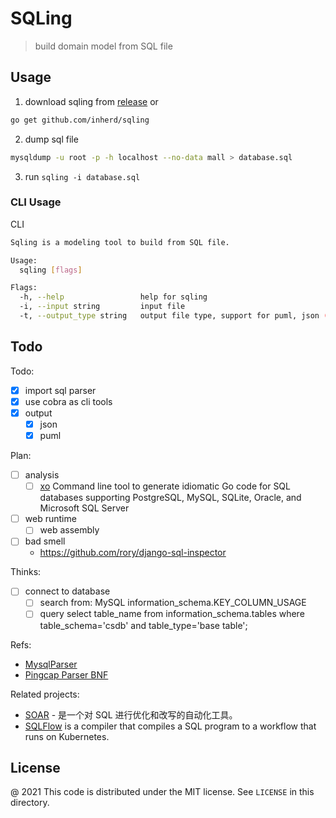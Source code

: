 # SQLing

> build domain model from SQL file

## Usage

1. download sqling from [release](https://github.com/inherd/sqling/releases) or

```bash
go get github.com/inherd/sqling
```

2. dump sql file

```bash
mysqldump -u root -p -h localhost --no-data mall > database.sql
```

3. run `sqling -i database.sql`


### CLI Usage

CLI

```bash
Sqling is a modeling tool to build from SQL file.

Usage:
  sqling [flags]

Flags:
  -h, --help                 help for sqling
  -i, --input string         input file
  -t, --output_type string   output file type, support for puml, json (default "puml")
```

## Todo

Todo:

 - [x] import sql parser
 - [x] use cobra as cli tools
 - [x] output
    - [x] json
    - [x] puml

Plan:

 - [ ] analysis
    - [ ] [xo](https://github.com/xo/xo) Command line tool to generate idiomatic Go code for SQL databases supporting PostgreSQL, MySQL, SQLite, Oracle, and Microsoft SQL Server
 - [ ] web runtime
    - [ ] web assembly
 - [ ] bad smell
    - https://github.com/rory/django-sql-inspector

Thinks:

 - [ ] connect to database
    - [ ] search from: MySQL information_schema.KEY_COLUMN_USAGE
    - [ ] query select table_name from information_schema.tables where table_schema='csdb' and table_type='base table';

Refs:

 - [MysqlParser](https://github.com/mysql/mysql-server/blob/8.0/sql/sql_yacc.yy)
 - [Pingcap Parser BNF](https://github.com/pingcap/parser/blob/81106e4996bfdaaf5f0ef87ac8280d03b719594d/compatibility_reporter/mysql80_bnf.txt)

Related projects:

 - [SOAR](https://github.com/XiaoMi/soar) - 是一个对 SQL 进行优化和改写的自动化工具。
 - [SQLFlow](https://github.com/sql-machine-learning/sqlflow)  is a compiler that compiles a SQL program to a workflow that runs on Kubernetes.

License
---

@ 2021 This code is distributed under the MIT license. See `LICENSE` in this directory.

